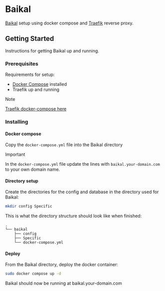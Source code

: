 # Baikal

[Baikal](https://sabre.io/baikal/) setup using docker compose and [Traefik](https://traefik.io/traefik/) reverse proxy.

## Getting Started

Instructions for getting Baikal up and running.

### Prerequisites

Requirements for setup:
- [Docker Compose](https://docs.docker.com/compose/install/) installed
- Traefik up and running

> [!NOTE]
> [Traefik docker-compose here](/traefik/)

### Installing

#### Docker compose

Copy the `docker-compose.yml` file into the Baikal directory
> [!IMPORTANT]
> In the `docker-compose.yml` file update the lines with `baikal.your-domain.com` to your own domain name.

#### Directory setup

Create the directories for the config and database in the directory used for Baikal:

```sh
mkdir config Specific
```

This is what the directory structure should look like when finished:

```
.
└── baikal
    ├── config
    ├── Specific
    └── docker-compose.yml
```

#### Deploy

From the Baikal directory, deploy the docker container:

```sh
sudo docker compose up -d
```

Baikal should now be running at baikal.your-domain.com